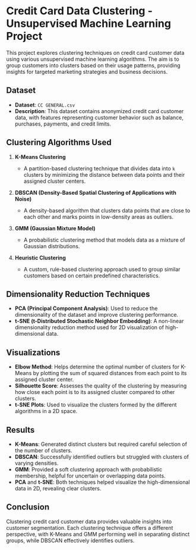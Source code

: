 # Credit Card Data Clustering - Unsupervised Machine Learning Project

This project explores clustering techniques on credit card customer data using various unsupervised machine learning algorithms. The aim is to group customers into clusters based on their usage patterns, providing insights for targeted marketing strategies and business decisions.

## Dataset

- **Dataset**: `CC GENERAL.csv`
- **Description**: This dataset contains anonymized credit card customer data, with features representing customer behavior such as balance, purchases, payments, and credit limits.

## Clustering Algorithms Used

1. **K-Means Clustering**
   - A partition-based clustering technique that divides data into `k` clusters by minimizing the distance between data points and their assigned cluster centers.

2. **DBSCAN (Density-Based Spatial Clustering of Applications with Noise)**
   - A density-based algorithm that clusters data points that are close to each other and marks points in low-density areas as outliers.

3. **GMM (Gaussian Mixture Model)**
   - A probabilistic clustering method that models data as a mixture of Gaussian distributions.

4. **Heuristic Clustering**
   - A custom, rule-based clustering approach used to group similar customers based on certain predefined characteristics.

## Dimensionality Reduction Techniques

- **PCA (Principal Component Analysis)**: Used to reduce the dimensionality of the dataset and improve clustering performance.
- **t-SNE (t-Distributed Stochastic Neighbor Embedding)**: A non-linear dimensionality reduction method used for 2D visualization of high-dimensional data.

## Visualizations

- **Elbow Method**: Helps determine the optimal number of clusters for K-Means by plotting the sum of squared distances from each point to its assigned cluster center.
- **Silhouette Score**: Assesses the quality of the clustering by measuring how close each point is to its assigned cluster compared to other clusters.
- **t-SNE Plots**: Used to visualize the clusters formed by the different algorithms in a 2D space.

## Results

- **K-Means**: Generated distinct clusters but required careful selection of the number of clusters.
- **DBSCAN**: Successfully identified outliers but struggled with clusters of varying densities.
- **GMM**: Provided a soft clustering approach with probabilistic membership, helpful for uncertain or overlapping data points.
- **PCA** and **t-SNE**: Both techniques helped visualize the high-dimensional data in 2D, revealing clear clusters.

## Conclusion

Clustering credit card customer data provides valuable insights into customer segmentation. Each clustering technique offers a different perspective, with K-Means and GMM performing well in separating distinct groups, while DBSCAN effectively identifies outliers.
